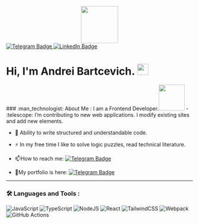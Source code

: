 
<div id="header" align="center">
  <img src="https://media.giphy.com/media/M9gbBd9nbDrOTu1Mqx/giphy.gif" width="100"/>
</div>
<div id="badges">
   <a href="https://t.me/elektrikcss">
    <img src="https://img.shields.io/badge/-Telegram-red?style=for-the-badge&logo=Telegram&logoColor=white)" alt="Telegram Badge"/>
  </a>
  <a href="https://www.linkedin.com/in/андрей-барцевич-935588260">
    <img src="https://img.shields.io/badge/LinkedIn-blue?style=for-the-badge&logo=linkedin&logoColor=white" alt="LinkedIn Badge"/>
  </a>
 
</div>
<img src="https://komarev.com/ghpvc/?username=Andrei&style=flat-square&color=blue" alt=""/>
<h1>
  Hi, I'm Andrei Bartcevich.
  <img src="https://media.giphy.com/media/hvRJCLFzcasrR4ia7z/giphy.gif" width="30px"/>
</h1>
### :man_technologist: About Me :
I am a Frontend Developer.<img src="https://media.giphy.com/media/WUlplcMpOCEmTGBtBW/giphy.gif" width="70"> 
- :telescope:  I’m contributing to  new web applications. I modify existing sites and add new elements. 

- :seedling: Ability to write structured and understandable code.

- :zap: In my free time I like to solve logic puzzles, read technical literature.

- :mailbox:How to reach me: [![Telegram Badge](https://img.shields.io/badge/-Telegram-blue?style=flat&logo=Telegram&logoColor=white)](https://t.me/elektrikcss)
- :telescope:My portfolio is here: [![Telegram Badge](https://img.shields.io/badge/%20watch%20here-8A2BE2/blue?style=flat&logoColor=white)](https://bartcevich.github.io/my-portfolio/)
- ---

### :hammer_and_wrench: Languages and Tools :
![JavaScript](https://img.shields.io/badge/JavaScript-F7DF1E?style=for-the-badge&logo=javascript&logoColor=black)
![TypeScript](https://img.shields.io/badge/TypeSctipt-316192?style=for-the-badge&logo=typescript&logoColor=white)
![NodeJS](https://img.shields.io/badge/node.js-6DA55F?style=for-the-badge&logo=node.js&logoColor=white)
![React](https://img.shields.io/badge/react-%2320232a.svg?style=for-the-badge&logo=react&logoColor=%2361DAFB)
![TailwindCSS](https://img.shields.io/badge/tailwindcss-%2338B2AC.svg?style=for-the-badge&logo=tailwind-css&logoColor=white)
![Webpack](https://img.shields.io/badge/webpack-%238DD6F9.svg?style=for-the-badge&logo=webpack&logoColor=black)
![GitHub Actions](https://img.shields.io/badge/github%20actions-%232671E5.svg?style=for-the-badge&logo=githubactions&logoColor=white)

<!--

**bartcevich/bartcevich** is a ✨ _special_ ✨ repository because its `README.md` (this file) appears on your GitHub profile.

Here are some ideas to get you started:

- 🔭 I’m currently working on ...
- 🌱 I’m currently learning ...
- 👯 I’m looking to collaborate on ...
- 🤔 I’m looking for help with ...
- 💬 Ask me about ...
- 📫 How to reach me: ...
- 😄 Pronouns: ...
- ⚡ Fun fact: ...
-->
